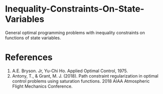 # Inequality-Constraints-On-State-Variables
General optimal programming problems with inequality constraints on functions of state variables.

# References
 1. A.E. Bryson. Jr, Yu-Chi Ho. Applied Optimal Control, 1975.
 2. Antony, T., & Grant, M. J. (2018). Path constraint regularization in optimal control problems using saturation functions. 2018 AIAA Atmospheric Flight Mechanics Conference.
